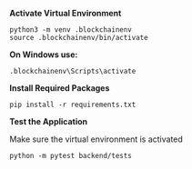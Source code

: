 **Activate Virtual Environment**
```
python3 -m venv .blockchainenv
source .blockchainenv/bin/activate
```
**On Windows use:** 
```
.blockchainenv\Scripts\activate
```


**Install Required Packages**
```
pip install -r requirements.txt
```


**Test the Application**

Make sure the virtual environment is activated
```
python -m pytest backend/tests
```